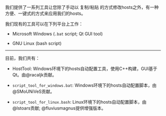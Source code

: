 我们提供了一系列工具让您除了手动以 复制/粘贴 的方式修改hosts之外，有一种方便、一键式的方式来应用我们的hosts。

我们现有的工具可以在下列平台上工作：

- Microsoft Windows (`.bat` script; Qt GUI tool)

- GNU Linux (bash script)

-----------------------------------

目前，我们共有：

- HostTool: Windows环境下的hosts自动配置工具，使用C++构建，GUI基于Qt。由@racaljk贡献。

- `script_tool_for_windows.bat`: Windows环境下的hosts自动配置脚本，由@SMoUNiVeS贡献。

- `script_tool_for_linux.bash`: Linux环境下的hosts自动配置脚本，由@lstoars贡献; @fluviusmagnus提供增强版本。
